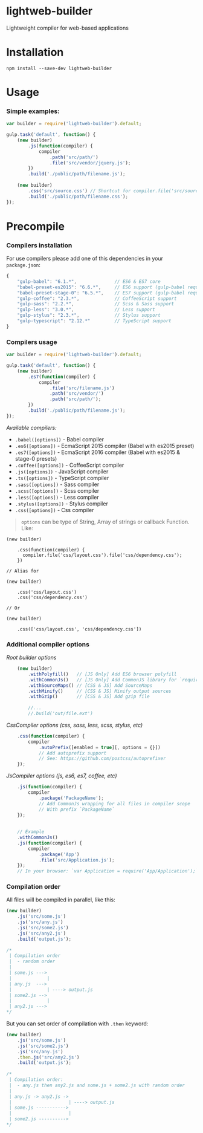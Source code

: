 lightweb-builder
======================

Lightweight compiler for web-based applications

# Installation

```
npm install --save-dev lightweb-builder
```

# Usage

### Simple examples:

```js
var builder = require('lightweb-builder').default;

gulp.task('default', function() {
    (new builder)
        .js(function(compiler) {
            compiler
                .path('src/path/')
                .file('src/vendor/jquery.js');
        })
        .build('./public/path/filename.js');
        
    (new builder)
        .css('src/source.css') // Shortcut for compiler.file('src/source.css');
        .build('./public/path/filename.css');
});
```

# Precompile

### Compilers installation

For use compilers please add one of this dependencies in your `package.json`:
```js
{
    "gulp-babel": "6.1.*",              // ES6 & ES7 core
    "babel-preset-es2015": "6.6.*",     // ES6 support (gulp-babel required)
    "babel-preset-stage-0": "6.5.*",    // ES7 support (gulp-babel required)
    "gulp-coffee": "2.3.*",             // CoffeeScript support
    "gulp-sass": "2.2.*",               // Scss & Sass support
    "gulp-less": "3.0.*",               // Less support
    "gulp-stylus": "2.3.*",             // Stylus support
    "gulp-typescript": "2.12.*"         // TypeScript support
}
```

### Compilers usage

```js
var builder = require('lightweb-builder').default;

gulp.task('default', function() {
    (new builder)
        .es7(function(compiler) {
            compiler
                .file('src/filename.js')
                .path('src/vendor/')
                .path('src/path/');
        })
        .build('./public/path/filename.js');
});
```

*Available compilers:*

- `.babel([options])` - Babel compiler
- `.es6([options])` - EcmaScript 2015 compiler (Babel with es2015 preset)
- `.es7([options])` - EcmaScript 2016 compiler (Babel with es2015 & stage-0 presets)
- `.coffee([options])` - CoffeeScript compiler
- `.js([options])` - JavaScript compiler
- `.ts([options])` - TypeScript compiler
- `.sass([options])` - Sass compiler
- `.scss([options])` - Scss compiler
- `.less([options])` - Less compiler
- `.stylus([options])` - Stylus compiler
- `.css([options])` - Css compiler

> `options` can be type of String, Array of strings or callback Function. Like:
```
(new builder)

    .css(function(compiler) {
      compiler.file('css/layout.css').file('css/dependency.css');
    })

// Alias for

(new builder)

    .css('css/layout.css')
    .css('css/dependency.css')

// Or 

(new builder)

    .css(['css/layout.css', 'css/dependency.css'])

```


### Additional compiler options
 
*Root builder options*

```js
    (new builder)
        .withPolyfill()   // [JS Only] Add ES6 browser polyfill
        .withCommonJs()   // [JS Only] Add CommonJS library for `require` function support
        .withSourceMaps() // [CSS & JS] Add SourceMaps
        .withMinify()     // [CSS & JS] Minify output sources
        .withGzip()       // [CSS & JS] Add gzip file
        
        //...
        //.build('out/file.ext')
```

*CssCompiler options (css, sass, less, scss, stylus, etc)*

```js
    .css(function(compiler) {
        compiler
            .autoPrefix([enabled = true][, options = {}]) 
            // Add autoprefix support
            // See: https://github.com/postcss/autoprefixer
    });
```

*JsCompiler options (js, es6, es7, coffee, etc)*

```js
    .js(function(compiler) {
        compiler
            .package('PackageName');
            // Add CommonJs wrapping for all files in compiler scope
            // With prefix `PackageName`
    });
    
    
    // Example
    .withCommonJs()
    .js(function(compiler) {
        compiler
            .package('App')
            .file('src/Application.js');
    });
    // In your browser: `var Application = require('App/Application');`
```

### Compilation order

All files will be compiled in parallel, like this:

```js
(new builder)
    .js('src/some.js')
    .js('src/any.js')
    .js('src/some2.js')
    .js('src/any2.js')
    .build('output.js');
    
/*
 | Compilation order 
 |  - random order
 |
 | some.js --->
 |             |    
 | any.js  --->
 |             | ----> output.js
 | some2.js -->
 |             |
 | any2.js --->
*/
```

But you can set order of compilation with `.then` keyword:

```js
(new builder)
    .js('src/some.js')
    .js('src/some2.js')
    .js('src/any.js')
    .then.js('src/any2.js')
    .build('output.js');
    
/*
 | Compilation order: 
 |  - any.js then any2.js and some.js + some2.js with random order
 |
 | any.js -> any2.js ->
 |                     | ----> output.js
 | some.js ----------->
 |                     |
 | some2.js ---------->
*/
```
